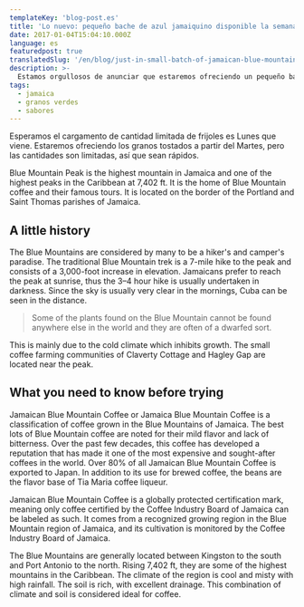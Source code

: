 ```yaml
---
templateKey: 'blog-post.es'
title: 'Lo nuevo: pequeño bache de azul jamaiquino disponible la semana entrante'
date: 2017-01-04T15:04:10.000Z
language: es
featuredpost: true
translatedSlug: '/en/blog/just-in-small-batch-of-jamaican-blue-mountain-in-store-next-week'
description: >-
  Estamos orgullosos de anunciar que estaremos ofreciendo un pequeño bache de café "Montaña Azul Jamaiquina" en nuestras tiendas la semana entrante.
tags:
  - jamaica
  - granos verdes
  - sabores
---
```


Esperamos el cargamento de cantidad limitada de frijoles es Lunes que viene. Estaremos ofreciendo los granos tostados a partir del Martes, pero las cantidades son limitadas, así que sean rápidos.

Blue Mountain Peak is the highest mountain in Jamaica and one of the highest peaks in the Caribbean at 7,402 ft. It is the home of Blue Mountain coffee and their famous tours. It is located on the border of the Portland and Saint Thomas parishes of Jamaica.

## A little history

The Blue Mountains are considered by many to be a hiker's and camper's paradise. The traditional Blue Mountain trek is a 7-mile hike to the peak and consists of a 3,000-foot increase in elevation. Jamaicans prefer to reach the peak at sunrise, thus the 3–4 hour hike is usually undertaken in darkness. Since the sky is usually very clear in the mornings, Cuba can be seen in the distance.

> Some of the plants found on the Blue Mountain cannot be found anywhere else in the world and they are often of a dwarfed sort.

This is mainly due to the cold climate which inhibits growth. The small coffee farming communities of Claverty Cottage and Hagley Gap are located near the peak.

## What you need to know before trying

Jamaican Blue Mountain Coffee or Jamaica Blue Mountain Coffee is a classification of coffee grown in the Blue Mountains of Jamaica. The best lots of Blue Mountain coffee are noted for their mild flavor and lack of bitterness. Over the past few decades, this coffee has developed a reputation that has made it one of the most expensive and sought-after coffees in the world. Over 80% of all Jamaican Blue Mountain Coffee is exported to Japan. In addition to its use for brewed coffee, the beans are the flavor base of Tia Maria coffee liqueur.

Jamaican Blue Mountain Coffee is a globally protected certification mark, meaning only coffee certified by the Coffee Industry Board of Jamaica can be labeled as such. It comes from a recognized growing region in the Blue Mountain region of Jamaica, and its cultivation is monitored by the Coffee Industry Board of Jamaica.

The Blue Mountains are generally located between Kingston to the south and Port Antonio to the north. Rising 7,402 ft, they are some of the highest mountains in the Caribbean. The climate of the region is cool and misty with high rainfall. The soil is rich, with excellent drainage. This combination of climate and soil is considered ideal for coffee.
